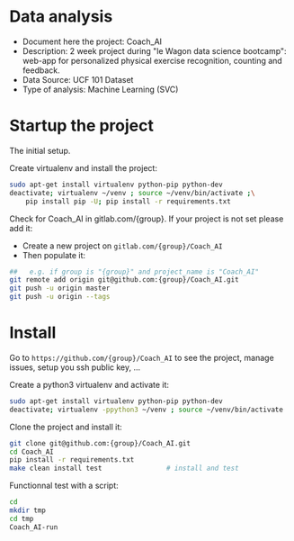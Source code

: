 # Data analysis
- Document here the project: Coach_AI
- Description: 2 week project during "le Wagon data science bootcamp": web-app for personalized physical exercise recognition, counting and feedback.  
- Data Source: UCF 101 Dataset
- Type of analysis: Machine Learning (SVC) 

# Startup the project

The initial setup.

Create virtualenv and install the project:
```bash
sudo apt-get install virtualenv python-pip python-dev
deactivate; virtualenv ~/venv ; source ~/venv/bin/activate ;\
    pip install pip -U; pip install -r requirements.txt
```


Check for Coach_AI in gitlab.com/{group}.
If your project is not set please add it:

- Create a new project on `gitlab.com/{group}/Coach_AI`
- Then populate it:

```bash
##   e.g. if group is "{group}" and project_name is "Coach_AI"
git remote add origin git@github.com:{group}/Coach_AI.git
git push -u origin master
git push -u origin --tags
```


# Install

Go to `https://github.com/{group}/Coach_AI` to see the project, manage issues,
setup you ssh public key, ...

Create a python3 virtualenv and activate it:

```bash
sudo apt-get install virtualenv python-pip python-dev
deactivate; virtualenv -ppython3 ~/venv ; source ~/venv/bin/activate
```

Clone the project and install it:

```bash
git clone git@github.com:{group}/Coach_AI.git
cd Coach_AI
pip install -r requirements.txt
make clean install test                # install and test
```
Functionnal test with a script:

```bash
cd
mkdir tmp
cd tmp
Coach_AI-run
```
